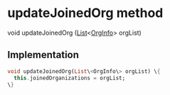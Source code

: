 


# updateJoinedOrg method








void updateJoinedOrg
([List](https:api.flutter.dev/flutter/dart-core/List-class.html)&lt;[OrgInfo](../../models_organization_org_info/OrgInfo-class.md)\> orgList)








## Implementation

```dart
void updateJoinedOrg(List\<OrgInfo\> orgList) \{
  this.joinedOrganizations = orgList;
\}
```







